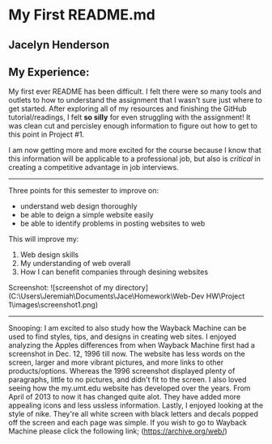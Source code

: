 # My First README.md
## Jacelyn Henderson
## My Experience:

 My first ever README has been difficult. I felt there were so many tools and outlets to how to understand the assignment that I wasn't sure just where to get started. After exploring all of my resources and finishing the GitHub tutorial/readings, I felt **so silly** for even struggling with the assignment! It was clean cut and percisley enough information to figure out how to get to this point in Project #1.

 I am now getting more and more excited for the course because I know that this information will be applicable to a professional job, but also is *critical* in creating a competitive advantage in job interviews. 

---

Three points for this semester to improve on:
- understand web design thoroughly
- be able to deign a simple website easily
- be able to identify problems in posting websites to web

This will improve my:
1. Web design skills
2. My understanding of web overall
3. How I can benefit companies through desining websites

Screenshot:
![screenshot of my directory](C:\Users\Jeremiah\Documents\Jace\Homework\Web-Dev HW\Project 1\images\screenshot1.png)

---
Snooping:
 I am excited to also study how the Wayback Machine can be used to find styles, tips, and designs in creating web sites. I enjoyed analyzing the Apples differences from when Wayback Machine first had a screenshot in Dec. 12, 1996 till now. The website has less words on the screen, larger and more vibrant pictures, and more links to other products/options. Whereas the 1996 screenshot displayed plenty of paragraphs, little to no pictures, and didn't fit to the screen.
 I also loved seeing how the my.umt.edu website has developed over the years. From April of 2013 to now it has changed quite alot. They have added more appealing icons and less ussless information. Lastly, I enjoyed looking at the style of nike. They're all white screen with black letters and decals popped off the screen and each page was simple. If you wish to go to Wayback Machine please click the following link; (https://archive.org/web/)
